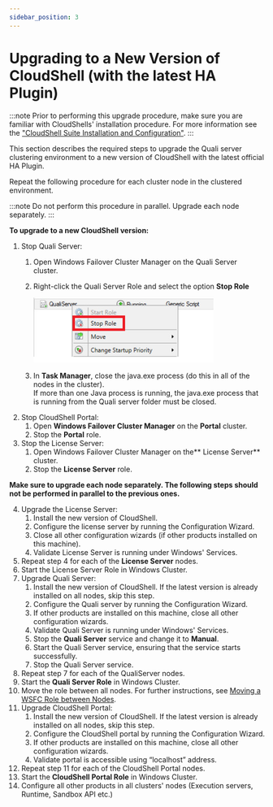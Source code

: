 ```yaml
---
sidebar_position: 3
---
```


# Upgrading to a New Version of CloudShell (with the latest HA Plugin)

:::note
Prior to performing this upgrade procedure, make sure you are familiar with CloudShells' installation procedure. For more information see the ["CloudShell Suite Installation and Configuration"](../../index.md).
:::

This section describes the required steps to upgrade the Quali server clustering environment to a new version of CloudShell with the latest official HA Plugin.

Repeat the following procedure for each cluster node in the clustered environment.

:::note
Do not perform this procedure in parallel. Upgrade each node separately.
:::

**To upgrade to a new CloudShell version:**

1. Stop Quali Server:
    1. Open Windows Failover Cluster Manager on the Quali Server cluster. 
    2. Right-click the Quali Server Role and select the option **Stop Role**
        
        ![](/Images/HA1/Upgrading-CloudShell-from_354x128.png)
        
    3. In **Task Manager**, close the java.exe process (do this in all of the nodes in the cluster).  
        If more than one Java process is running, the java.exe process that is running from the Quali server folder must be closed.
2. Stop CloudShell Portal:
    1. Open **Windows Failover Cluster Manager** on the **Portal** cluster.
    2. Stop the **Portal** role.
3. Stop the License Server:
    1. Open Windows Failover Cluster Manager on the** License Server** cluster.
    2. Stop the **License Server** role.

**Make sure to upgrade each node separately. The following steps should not be performed in parallel to the previous ones.**

4. Upgrade the License Server:
    1. Install the new version of CloudShell.
    2. Configure the license server by running the Configuration Wizard.
    3. Close all other configuration wizards (if other products installed on this machine).
    4. Validate License Server is running under Windows' Services.
5. Repeat step 4 for each of the **License Server** nodes.
6. Start the License Server Role in Windows Cluster.
7. Upgrade Quali Server:
    1. Install the new version of CloudShell. If the latest version is already installed on all nodes, skip this step.
    2. Configure the Quali server by running the Configuration Wizard.
    3. If other products are installed on this machine, close all other configuration wizards.
    4. Validate Quali Server is running under Windows' Services.
    5. Stop the **Quali Server** service and change it to **Manual**.
    6. Start the Quali Server service, ensuring that the service starts successfully.
    7. Stop the Quali Server service.
8. Repeat step 7 for each of the QualiServer nodes.
9. Start the **Quali Server Role** in Windows Cluster.
10. Move the role between all nodes. For further instructions, see [Moving a WSFC Role between Nodes](./move-wsfc-role-between-nodes.md).
11. Upgrade CloudShell Portal:
    1. Install the new version of CloudShell. If the latest version is already installed on all nodes, skip this step.
    2. Configure the CloudShell portal by running the Configuration Wizard.
    3. If other products are installed on this machine, close all other configuration wizards.
    4. Validate portal is accessible using “localhost” address.
12. Repeat step 11 for each of the CloudShell Portal nodes.
13. Start the **CloudShell Portal Role** in Windows Cluster.
14. Configure all other products in all clusters' nodes (Execution servers, Runtime, Sandbox API etc.)